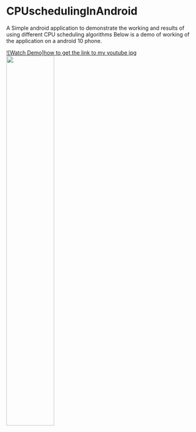 # CPUschedulingInAndroid
A Simple android application to demonstrate the working and results of using different CPU scheduling algorithms 
Below is a demo of working of the application on a android 10 phone.

[![Watch Demo]how to get the link to my youtube jpg<img src="https://img.youtube.com/vi/DAtwx9IUDzw/maxresdefault.jpg" width="50%">](https://www.youtube.com/watch?v=DAtwx9IUDzw)

